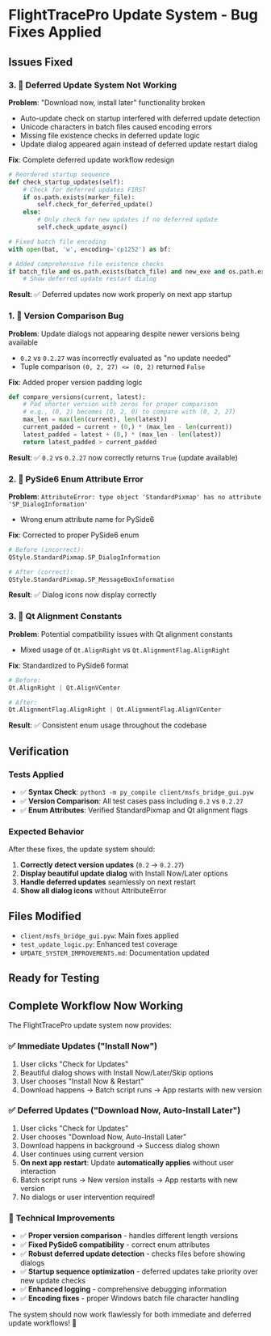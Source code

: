 # FlightTracePro Update System - Bug Fixes Applied

## Issues Fixed

### 3. 🐛 **Deferred Update System Not Working**
**Problem**: "Download now, install later" functionality broken
- Auto-update check on startup interfered with deferred update detection
- Unicode characters in batch files caused encoding errors
- Missing file existence checks in deferred update logic
- Update dialog appeared again instead of deferred update restart dialog

**Fix**: Complete deferred update workflow redesign
```python
# Reordered startup sequence
def check_startup_updates(self):
    # Check for deferred updates FIRST
    if os.path.exists(marker_file):
        self.check_for_deferred_update()
    else:
        # Only check for new updates if no deferred update
        self.check_update_async()

# Fixed batch file encoding  
with open(bat, 'w', encoding='cp1252') as bf:

# Added comprehensive file existence checks
if batch_file and os.path.exists(batch_file) and new_exe and os.path.exists(new_exe):
    # Show deferred update restart dialog
```

**Result**: ✅ Deferred updates now work properly on next app startup

### 1. 🐛 **Version Comparison Bug** 
**Problem**: Update dialogs not appearing despite newer versions being available
- `0.2` vs `0.2.27` was incorrectly evaluated as "no update needed"
- Tuple comparison `(0, 2, 27) <= (0, 2)` returned `False`

**Fix**: Added proper version padding logic
```python
def compare_versions(current, latest):
    # Pad shorter version with zeros for proper comparison
    # e.g., (0, 2) becomes (0, 2, 0) to compare with (0, 2, 27)
    max_len = max(len(current), len(latest))
    current_padded = current + (0,) * (max_len - len(current))
    latest_padded = latest + (0,) * (max_len - len(latest))
    return latest_padded > current_padded
```

**Result**: ✅ `0.2` vs `0.2.27` now correctly returns `True` (update available)

### 2. 🐛 **PySide6 Enum Attribute Error**
**Problem**: `AttributeError: type object 'StandardPixmap' has no attribute 'SP_DialogInformation'`
- Wrong enum attribute name for PySide6

**Fix**: Corrected to proper PySide6 enum
```python
# Before (incorrect):
QStyle.StandardPixmap.SP_DialogInformation

# After (correct):
QStyle.StandardPixmap.SP_MessageBoxInformation
```

**Result**: ✅ Dialog icons now display correctly

### 3. 🐛 **Qt Alignment Constants**
**Problem**: Potential compatibility issues with Qt alignment constants
- Mixed usage of `Qt.AlignRight` vs `Qt.AlignmentFlag.AlignRight`

**Fix**: Standardized to PySide6 format
```python
# Before:
Qt.AlignRight | Qt.AlignVCenter

# After:
Qt.AlignmentFlag.AlignRight | Qt.AlignmentFlag.AlignVCenter
```

**Result**: ✅ Consistent enum usage throughout the codebase

## Verification

### Tests Applied
- ✅ **Syntax Check**: `python3 -m py_compile client/msfs_bridge_gui.pyw` 
- ✅ **Version Comparison**: All test cases pass including `0.2` vs `0.2.27`
- ✅ **Enum Attributes**: Verified StandardPixmap and Qt alignment flags

### Expected Behavior
After these fixes, the update system should:

1. **Correctly detect version updates** (`0.2` → `0.2.27`)
2. **Display beautiful update dialog** with Install Now/Later options  
3. **Handle deferred updates** seamlessly on next restart
4. **Show all dialog icons** without AttributeError

## Files Modified

- `client/msfs_bridge_gui.pyw`: Main fixes applied
- `test_update_logic.py`: Enhanced test coverage
- `UPDATE_SYSTEM_IMPROVEMENTS.md`: Documentation updated

## Ready for Testing

## Complete Workflow Now Working

The FlightTracePro update system now provides:

### ✅ **Immediate Updates ("Install Now")**
1. User clicks "Check for Updates" 
2. Beautiful dialog shows with Install Now/Later/Skip options
3. User chooses "Install Now & Restart"
4. Download happens → Batch script runs → App restarts with new version

### ✅ **Deferred Updates ("Download Now, Auto-Install Later")**  
1. User clicks "Check for Updates"
2. User chooses "Download Now, Auto-Install Later"
3. Download happens in background → Success dialog shown
4. User continues using current version
5. **On next app restart**: Update **automatically applies** without user interaction
6. Batch script runs → New version installs → App restarts with new version
7. No dialogs or user intervention required!

### 🔧 **Technical Improvements**
- ✅ **Proper version comparison** - handles different length versions
- ✅ **Fixed PySide6 compatibility** - correct enum attributes  
- ✅ **Robust deferred update detection** - checks files before showing dialogs
- ✅ **Startup sequence optimization** - deferred updates take priority over new update checks
- ✅ **Enhanced logging** - comprehensive debugging information
- ✅ **Encoding fixes** - proper Windows batch file character handling

The system should now work flawlessly for both immediate and deferred update workflows! 🎉
